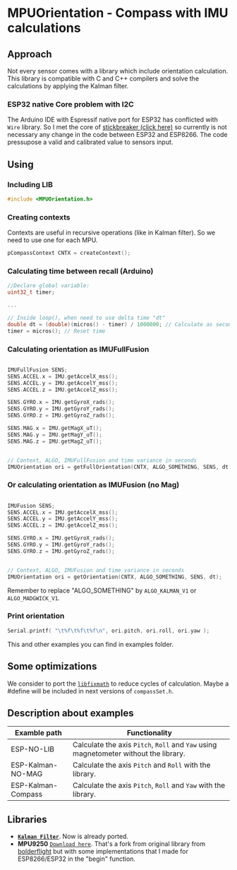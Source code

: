 # MPUOrientation - Compass with IMU calculations

## Approach
Not every sensor comes with a library which include orientation calculation.
This library is compatible with C and C++ compilers and solve the calculations by applying the Kalman filter.

### ESP32 native Core problem with I2C
The Arduino IDE with Espressif native port for ESP32 has conflicted with `Wire` library.
So I met the core of [stickbreaker (click here)](https://github.com/stickbreaker/arduino-esp32/tree/patch-2) so currently is not necessary any change in the code between ESP32 and ESP8266.
The code pressupose a valid and calibrated value to sensors input.


## Using
### Including LIB
```C
#include <MPUOrientation.h>
```

### Creating contexts
Contexts are useful in recursive operations (like in Kalman filter). So we need to use one for each MPU.
```C
pCompassContext CNTX = createContext();
```

### Calculating time between recall (Arduino)
```C
//Declare global variable:
uint32_t timer;

...

// Inside loop(), when need to use delta time "dt"
double dt = (double)(micros() - timer) / 1000000; // Calculate as second
timer = micros(); // Reset time

```

### Calculating orientation as IMUFullFusion
```C

IMUFullFusion SENS;
SENS.ACCEL.x = IMU.getAccelX_mss();
SENS.ACCEL.y = IMU.getAccelY_mss();
SENS.ACCEL.z = IMU.getAccelZ_mss();

SENS.GYRO.x = IMU.getGyroX_rads();
SENS.GYRO.y = IMU.getGyroY_rads();
SENS.GYRO.z = IMU.getGyroZ_rads();

SENS.MAG.x = IMU.getMagX_uT();
SENS.MAG.y = IMU.getMagY_uT();
SENS.MAG.z = IMU.getMagZ_uT();


// Context, ALGO, IMUFullFusion and time variance in seconds
IMUOrientation ori = getFullOrientation(CNTX, ALGO_SOMETHING, SENS, dt);

```

### Or calculating orientation as IMUFusion (no Mag)
```C

IMUFusion SENS;
SENS.ACCEL.x = IMU.getAccelX_mss();
SENS.ACCEL.y = IMU.getAccelY_mss();
SENS.ACCEL.z = IMU.getAccelZ_mss();

SENS.GYRO.x = IMU.getGyroX_rads();
SENS.GYRO.y = IMU.getGyroY_rads();
SENS.GYRO.z = IMU.getGyroZ_rads();


// Context, ALGO, IMUFusion and time variance in seconds
IMUOrientation ori = getOrientation(CNTX, ALGO_SOMETHING, SENS, dt);

```

Remember to replace "ALGO_SOMETHING" by `ALGO_KALMAN_V1` or `ALGO_MADGWICK_V1`.

### Print orientation
```C
Serial.printf( "\t%f\t%f\t%f\n", ori.pitch, ori.roll, ori.yaw );
```

This and other examples you can find in examples folder.

## Some optimizations
We consider to port the [`libfixmath`](https://code.google.com/archive/p/libfixmath/) to reduce cycles of calculation. Maybe a #define will be included in next versions of `compassSet.h`.

## Description about examples
| Examble path | Functionality |
| --- | --- |
| ESP-NO-LIB | Calculate the axis `Pitch`, `Roll` and `Yaw` using magnetometer without the library. |
| ESP-Kalman-NO-MAG | Calculate the axis `Pitch` and `Roll` with the library. |
| ESP-Kalman-Compass | Calculate the axis `Pitch`, `Roll` and `Yaw` with the library. |

## Libraries
- **[`Kalman Filter`](https://github.com/TKJElectronics/KalmanFilter)**. Now is already ported.
- **MPU9250** [`Download here`](https://github.com/jeimison3/MPU9250). That's a fork from original library from [bolderflight](https://github.com/bolderflight/MPU9250) but with some implementations that I made for ESP8266/ESP32 in the "begin" function.

